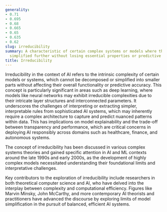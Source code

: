 ```yaml
---
generality:
- 0.71
- 0.695
- 0.68
- 0.665
- 0.65
- 0.635
- 0.62
slug: irreducibility
summary: A characteristic of certain complex systems or models where they cannot be
  simplified further without losing essential properties or predictive power.
title: Irreducibility
---
```


Irreducibility in the context of AI refers to the intrinsic complexity of certain models or systems, which cannot be decomposed or simplified into smaller parts without affecting their overall functionality or predictive accuracy. This concept is particularly significant in areas such as deep learning, where models like neural networks may exhibit irreducible complexities due to their intricate layer structures and interconnected parameters. It underscores the challenges of interpreting or extracting simpler, interpretable rules from sophisticated AI systems, which may inherently require a complex architecture to capture and predict nuanced patterns within data. This has implications on model explainability and the trade-off between transparency and performance, which are critical concerns in deploying AI responsibly across domains such as healthcare, finance, and autonomous systems.

The concept of irreducibility has been discussed in various complex systems theories and gained specific attention in AI and ML contexts around the late 1990s and early 2000s, as the development of highly complex models necessitated understanding their foundational limits and interpretative challenges.

Key contributors to the exploration of irreducibility include researchers in both theoretical computer science and AI, who have delved into the interplay between complexity and computational efficiency. Figures like Marvin Minsky, John McCarthy, and more contemporary AI theorists and practitioners have advanced the discourse by exploring limits of model simplification in the pursuit of balanced, efficient AI systems.